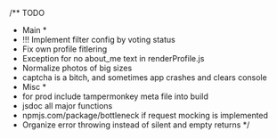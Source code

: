 /** TODO
 * Main *
 * !!! Implement filter config by voting status
 * Fix own profile fitlering
 * Exception for no about_me text in renderProfile.js
 * Normalize photos of big sizes
 * captcha is a bitch, and sometimes app crashes and clears console
 * Misc *
 * for prod include tampermonkey meta file into build
 * jsdoc all major functions
 * npmjs.com/package/bottleneck if request mocking is implemented
 * Organize error throwing instead of silent and empty returns
 */
